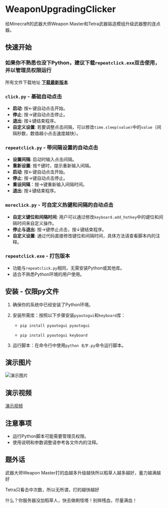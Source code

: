 # WeaponUpgradingClicker #

给Minecraft的武器大师Weapon Master和Tetra武器锻造模组升级武器整的连点器。

## 快速开始 ##

### 如果你不熟悉也没下Python，建议下载`repeatclick.exe`双击使用，并以管理员权限运行 ###

所有文件下载地址 [**下载最新版本**](https://github.com/Huaxidesu/WeaponUpgradingClicker/releases/)

### `click.py` - 基础自动点击 ###

- **启动**: 按←键自动点击开始。
- **停止**: 按→键自动点击停止。
- **退出**: 按↓键结束程序。
- **自定义设置**: 若要调整点击间隔，可以修改`time.sleep(value)`中的`value`（间隔秒数，数值越小点击速度越快）。

### `repeatclick.py` - 带间隔设置的自动点击 ###

- **设置间隔**: 启动时输入点击间隔。
- **重新设置**: 按↑键时，提示重新输入间隔。
- **启动**: 按←键自动点击开始。
- **停止**: 按→键自动点击停止。
- **重设间隔**：按→键重新输入间隔时间。
- **退出**: 按↓键结束程序。

### `moreclick.py` - 可自定义热键和间隔的自动点击 ###

- **自定义键位和间隔时间**: 用户可以通过修改`keyboard.add_hotkey`中的键位和间隔时间来自定义操作。
- **停止与退出**: 按→键停止点击，按↓键结束程序。
- **自定义设置**: 通过代码直接修改键位和间隔时间，具体方法请查看脚本内的注释。

### `repeatclick.exe` - 打包版本 ###

- 功能与`repeatclick.py`相同，无需安装Python或其他库。
- 适合不熟悉Python环境的用户使用。

## 安装 - 仅限py文件 ##

1. 确保你的系统中已经安装了Python环境。

2. 安装所需库：按照以下步骤安装`pyautogui`和`keyboard`库：

   - `pip install pyautogui pyautogui`

   - `pip install pyautogui keyboard`

3. 运行脚本：在命令行中使用`python 名字.py`命令运行脚本。

## 演示图片 ##

![演示图片](https://github.com/Huaxidesu/WeaponUpgradingClicker/blob/%E4%B8%BB%E8%A6%81/%E6%BC%94%E7%A4%BA/gif.gif)

## 演示视频 ##

[演示视频](https://www.bilibili.com/video/BV1oz421f7zH/)

## 注意事项 ##

- 运行Python脚本可能需要管理员权限。
- 使用说明和参数调整请参考各文件内的注释。

## 题外话 ##

武器大师Weapon Master打的血越多升级越快所以稻草人越多越好，蓄力越满越好

Tetra只看击中次数，所以无所谓，打的越快越好

什么？你服务器没加稻草人，快去做刷怪塔！别摔残血，尽量满血！
